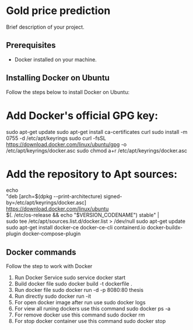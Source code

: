 # Gold price prediction

Brief description of your project.

## Prerequisites

- Docker installed on your machine.

## Installing Docker on Ubuntu

Follow the steps below to install Docker on Ubuntu:
   # Add Docker's official GPG key:
   sudo apt-get update
   sudo apt-get install ca-certificates curl
   sudo install -m 0755 -d /etc/apt/keyrings
   sudo curl -fsSL https://download.docker.com/linux/ubuntu/gpg -o /etc/apt/keyrings/docker.asc
   sudo chmod a+r /etc/apt/keyrings/docker.asc

   # Add the repository to Apt sources:
   echo \
    "deb [arch=$(dpkg --print-architecture) signed-by=/etc/apt/keyrings/docker.asc] https://download.docker.com/linux/ubuntu \
    $(. /etc/os-release && echo "$VERSION_CODENAME") stable" | \
   sudo tee /etc/apt/sources.list.d/docker.list > /dev/null
   sudo apt-get update
   sudo apt-get install docker-ce docker-ce-cli containerd.io docker-buildx-plugin docker-compose-plugin

## Docker commands
Follow the step to work with Docker   

   1. Run Docker Service
        sudo service docker start
   2. Build docker file
	sudo docker build -t dockerfile .
   3. Run docker file
        sudo docker run -d -p 8080:80 thesis
   4. Run directly
	sudo docker run -it <container name>
   5. For open docker image after run use
	sudo docker logs <container id>
   6. For view all runing dockers 
	use this command sudo docker ps -a
   7. For remove docker 
	use this command sudo docker rm <container id>
   8. For stop docker container
	use this command sudo docker stop <container id>
